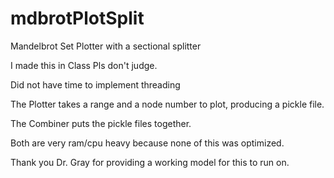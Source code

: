 # mdbrotPlotSplit
Mandelbrot Set Plotter with a sectional splitter

I made this in Class Pls don't judge.

Did not have time to implement threading

The Plotter takes a range and a node number to plot, producing a pickle file.

The Combiner puts the pickle files together.

Both are very ram/cpu heavy because none of this was optimized.


Thank you Dr. Gray for providing a working model for this to run on.

